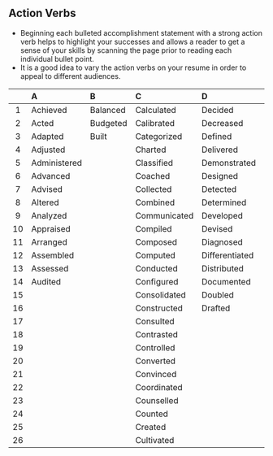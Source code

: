 ## Action Verbs

- Beginning each bulleted accomplishment statement with a strong action verb helps to highlight your successes and allows a reader to get a sense of your skills by scanning the page prior to reading each individual bullet point.
- It is a good idea to vary the action verbs on your resume in order to appeal to different audiences.

|     | A            | B        | C            | D              | E           | F           | G         | H       | I            | L        | M            | N          | O            | P          | R            | S            | T           | U        | V        | W       |
| :-: | :----------- | :------- | :----------- | :------------- | :---------- | :---------- | :-------- | :------ | :----------- | :------- | :----------- | :--------- | :----------- | :--------- | :----------- | :----------- | :---------- | :------- | :------- | :------ |
|  1  | Achieved     | Balanced | Calculated   | Decided        | Edited      | Facilitated | Gained    | Handled | Identified   | Launched | Maintained   | Negotiated | Obtained     | Performed  | Realized     | Scheduled    | Tested      | Updated  | Verified | Weighed |
|  2  | Acted        | Budgeted | Calibrated   | Decreased      | Eliminated  | Filed       | Gathered  | Headed  | Illustrated  | Lectured | Managed      |            | Operated     | Persuaded  | Received     | Selected     | Tracked     | Upgraded |          | Wired   |
|  3  | Adapted      | Built    | Categorized  | Defined        | Encouraged  | Filled      | Generated | Hired   | Implemented  | Led      | Manufactured |            | Orchestrated | Planned    | Recommended  | Separated    | Trained     |          |          | Won     |
|  4  | Adjusted     |          | Charted      | Delivered      | Engineered  | Forecasted  | Grew      |         | Improved     | Liaised  | Marketed     |            | Ordered      | Posted     | Reconciled   | Served       | Transformed |          |          |         |
|  5  | Administered |          | Classified   | Demonstrated   | Enhanced    | Formulated  | Guided    |         | Increased    | Logged   | Measured     |            | Organized    | Prepared   | Recorded     | Serviced     | Translated  |          |          |         |
|  6  | Advanced     |          | Coached      | Designed       | Ensured     | Fostered    |           |         | Influenced   |          | Mediated     |            | Originated   | Prescribed | Recruited    | Set up       | Troubleshot |          |          |         |
|  7  | Advised      |          | Collected    | Detected       | Established | Fulfilled   |           |         | Informed     |          | Mentored     |            | Oversaw      | Presented  | Redesigned   | Simplified   |             |          |          |         |
|  8  | Altered      |          | Combined     | Determined     | Estimated   |             |           |         | Initiated    |          | Migrated     |            |              | Priced     | Reduced      | Sold         |             |          |          |         |
|  9  | Analyzed     |          | Communicated | Developed      | Evaluated   |             |           |         | Inspected    |          | Minimized    |            |              | Processed  | Referred     | Solved       |             |          |          |         |
| 10  | Appraised    |          | Compiled     | Devised        | Examined    |             |           |         | Installed    |          | Monitored    |            |              | Produced   | Removed      | Specified    |             |          |          |         |
| 11  | Arranged     |          | Composed     | Diagnosed      | Executed    |             |           |         | Instructed   |          | Motivated    |            |              | Promoted   | Recognized   | Started      |             |          |          |         |
| 12  | Assembled    |          | Computed     | Differentiated | Expanded    |             |           |         | Integrated   |          |              |            |              | Proposed   | Repaired     | Strategized  |             |          |          |         |
| 13  | Assessed     |          | Conducted    | Distributed    | Expedited   |             |           |         | Intended     |          |              |            |              | Protected  | Reported     | Streamlined  |             |          |          |         |
| 14  | Audited      |          | Configured   | Documented     |             |             |           |         | Interviewed  |          |              |            |              | Provided   | Represented  | Strengthened |             |          |          |         |
| 15  |              |          | Consolidated | Doubled        |             |             |           |         | Invested     |          |              |            |              | Purchased  | Researched   | Studied      |             |          |          |         |
| 16  |              |          | Constructed  | Drafted        |             |             |           |         | Investigated |          |              |            |              |            | Resolved     | Summarized   |             |          |          |         |
| 17  |              |          | Consulted    |                |             |             |           |         |              |          |              |            |              |            | Restructured | Supervised   |             |          |          |         |
| 18  |              |          | Contrasted   |                |             |             |           |         |              |          |              |            |              |            | Revamped     | Supplied     |             |          |          |         |
| 19  |              |          | Controlled   |                |             |             |           |         |              |          |              |            |              |            | Reviewed     | Supported    |             |          |          |         |
| 20  |              |          | Converted    |                |             |             |           |         |              |          |              |            |              |            | Revised      |              |             |          |          |         |
| 21  |              |          | Convinced    |                |             |             |           |         |              |          |              |            |              |            | Revitalized  |              |             |          |          |         |
| 22  |              |          | Coordinated  |                |             |             |           |         |              |          |              |            |              |            | Routed       |              |             |          |          |         |
| 23  |              |          | Counselled   |                |             |             |           |         |              |          |              |            |              |            |              |              |             |          |          |         |
| 24  |              |          | Counted      |                |             |             |           |         |              |          |              |            |              |            |              |              |             |          |          |         |
| 25  |              |          | Created      |                |             |             |           |         |              |          |              |            |              |            |              |              |             |          |          |         |
| 26  |              |          | Cultivated   |                |             |             |           |         |              |          |              |            |              |            |              |              |             |          |          |         |
